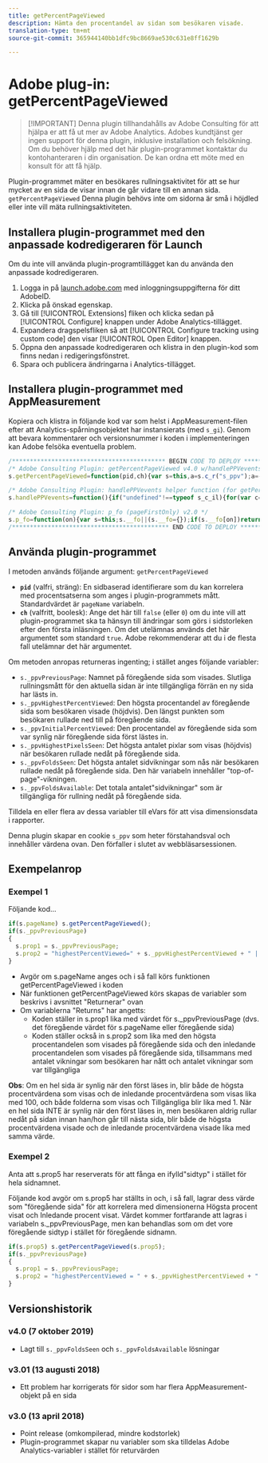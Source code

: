 ```yaml
---
title: getPercentPageViewed
description: Hämta den procentandel av sidan som besökaren visade.
translation-type: tm+mt
source-git-commit: 365944140bb1dfc9bc8669ae530c631e8ff1629b

---
```



# Adobe plug-in: getPercentPageViewed

> [!IMPORTANT] Denna plugin tillhandahålls av Adobe Consulting för att hjälpa er att få ut mer av Adobe Analytics. Adobes kundtjänst ger ingen support för denna plugin, inklusive installation och felsökning. Om du behöver hjälp med det här plugin-programmet kontaktar du kontohanteraren i din organisation. De kan ordna ett möte med en konsult för att få hjälp.

Plugin-programmet mäter en besökares rullningsaktivitet för att se hur mycket av en sida de visar innan de går vidare till en annan sida. `getPercentPageViewed` Denna plugin behövs inte om sidorna är små i höjdled eller inte vill mäta rullningsaktiviteten.

## Installera plugin-programmet med den anpassade kodredigeraren för Launch

Om du inte vill använda plugin-programtillägget kan du använda den anpassade kodredigeraren.

1. Logga in på [launch.adobe.com](https://launch.adobe.com) med inloggningsuppgifterna för ditt AdobeID.
1. Klicka på önskad egenskap.
1. Gå till [!UICONTROL Extensions] fliken och klicka sedan på [!UICONTROL Configure] knappen under Adobe Analytics-tillägget.
1. Expandera dragspelsfliken så att [!UICONTROL Configure tracking using custom code] den visar [!UICONTROL Open Editor] knappen.
1. Öppna den anpassade kodredigeraren och klistra in den plugin-kod som finns nedan i redigeringsfönstret.
1. Spara och publicera ändringarna i Analytics-tillägget.

## Installera plugin-programmet med AppMeasurement

Kopiera och klistra in följande kod var som helst i AppMeasurement-filen efter att Analytics-spårningsobjektet har instansierats (med `s_gi`). Genom att bevara kommentarer och versionsnummer i koden i implementeringen kan Adobe felsöka eventuella problem.

```js
/******************************************* BEGIN CODE TO DEPLOY *******************************************/
/* Adobe Consulting Plugin: getPercentPageViewed v4.0 w/handlePPVevents helper function (Requires p_fo plug-in) */
s.getPercentPageViewed=function(pid,ch){var s=this,a=s.c_r("s_ppv");a=-1<a.indexOf(",")?a.split(","):[];a[0]=s.unescape(a[0]); pid=pid?pid:s.pageName?s.pageName:document.location.href;s.ppvChange="undefined"===typeof ch||!0==ch?!0:!1;if("undefined"=== typeof s.linkType||"o"!==s.linkType)s.ppvID&&s.ppvID===pid||(s.ppvID=pid,s.c_w("s_ppv",""),s.handlePPVevents()), s.p_fo("s_gppvLoad") &&window.addEventListener&&(window.addEventListener("load",s.handlePPVevents,!1),window.addEventListener("click",s.handlePPVevents, !1),window.addEventListener("scroll",s.handlePPVevents,!1)),s._ppvPreviousPage=a[0]?a[0]:"",s._ppvHighestPercentViewed=a[1]?a[1]:"",s._ppvInitialPercentViewed=a[2]?a[2]:"",s._ppvHighestPixelsSeen=a[3]?a[3]:"",s._ppvFoldsSeen=a[4]?a[4]:"",s._ppvFoldsAvailable=a[5]?a[5]:""};

/* Adobe Consulting Plugin: handlePPVevents helper function (for getPercentPageViewed v4.0 Plugin) */
s.handlePPVevents=function(){if("undefined"!==typeof s_c_il){for(var c=0,g=s_c_il.length;c<g;c++)if(s_c_il[c]&& (s_c_il[c].getPercentPageViewed||s_c_il[c].getPreviousPageActivity)){var s=s_c_il[c];break}if(s&&s.ppvID){var f=Math.max (Math.max(document.body.scrollHeight,document.documentElement.scrollHeight),Math.max(document.body.offsetHeight, document.documentElement.offsetHeight),Math.max(document.body.clientHeight,document.documentElement.clientHeight)),h= window.innerHeight||document.documentElement.clientHeight||document.body.clientHeight;c=(window.pageYOffset|| window.document.documentElement.scrollTop||window.document.body.scrollTop)+h;g=Math.min(Math.round(c/f*100),100);var k=Math.floor(c/h);h=Math.floor(f/h);var d="";if(!s.c_r("s_tp")||s.unescape(s.c_r("s_ppv").split(",")[0])!==s.ppvID||s.p_fo(s.ppvID) ||1==s.ppvChange&&s.c_r("s_tp")&&f!=s.c_r("s_tp")){(s.unescape(s.c_r("s_ppv").split(",")[0])!==s.ppvID||s.p_fo(s.ppvID+"1"))&&s.c_w("s_ips",c);if(s.c_r("s_tp")&&s.unescape(s.c_r("s_ppv").split(",")[0])===s.ppvID){s.c_r("s_tp");d=s.c_r("s_ppv");var e=-1< d.indexOf(",")?d.split(","):[];d=e[0]?e[0]:"";e=e[3]?e[3]:"";var l=s.c_r("s_ips");d=d+","+Math.round(e/f*100)+","+Math.round(l/ f*100)+","+e+","+k}s.c_w("s_tp",f)}else d=s.c_r("s_ppv");var b=d&&-1<d.indexOf(",")?d.split(",",6):[];f=0<b.length?b[0]: escape(s.ppvID);e=1<b.length?parseInt(b[1]):g;l=2<b.length?parseInt(b[2]):g;var m=3<b.length?parseInt(b[3]):c,n=4<b.length? parseInt(b[4]):k;b=5<b.length?parseInt(b[5]):h;0<g&&(d=f+","+(g>e?g:e)+","+l+","+(c>m?c:m)+","+(k>n?k:n)+","+(h>b?h:b)); s.c_w("s_ppv",d)}}};

/* Adobe Consulting Plugin: p_fo (pageFirstOnly) v2.0 */
s.p_fo=function(on){var s=this;s.__fo||(s.__fo={});if(s.__fo[on])return!1;s.__fo[on]={};return!0};
/******************************************** END CODE TO DEPLOY ********************************************/
```

## Använda plugin-programmet

I metoden används följande argument: `getPercentPageViewed`

* **`pid`** (valfri, sträng):  En sidbaserad identifierare som du kan korrelera med procentsatserna som anges i plugin-programmets mått.  Standardvärdet är `pageName` variabeln.
* **`ch`** (valfritt, boolesk):  Ange det här till `false` (eller `0`) om du inte vill att plugin-programmet ska ta hänsyn till ändringar som görs i sidstorleken efter den första inläsningen. Om det utelämnas används det här argumentet som standard `true`. Adobe rekommenderar att du i de flesta fall utelämnar det här argumentet.

Om metoden anropas returneras ingenting; i stället anges följande variabler:

* `s._ppvPreviousPage`: Namnet på föregående sida som visades. Slutliga rullningsmått för den aktuella sidan är inte tillgängliga förrän en ny sida har lästs in.
* `s._ppvHighestPercentViewed`: Den högsta procentandel av föregående sida som besökaren visade (höjdvis). Den längst punkten som besökaren rullade ned till på föregående sida.
* `s._ppvInitialPercentViewed`: Den procentandel av föregående sida som var synlig när föregående sida först lästes in.
* `s._ppvHighestPixelsSeen`: Det högsta antalet pixlar som visas (höjdvis) när besökaren rullade nedåt på föregående sida.
* `s._ppvFoldsSeen`: Det högsta antalet sidvikningar som nås när besökaren rullade nedåt på föregående sida. Den här variabeln innehåller &quot;top-of-page&quot;-vikningen.
* `s._ppvFoldsAvailable`: Det totala antalet&quot;sidvikningar&quot; som är tillgängliga för rullning nedåt på föregående sida.

Tilldela en eller flera av dessa variabler till eVars för att visa dimensionsdata i rapporter.

Denna plugin skapar en cookie `s_ppv` som heter förstahandsval och innehåller värdena ovan. Den förfaller i slutet av webbläsarsessionen.

## Exempelanrop

### Exempel 1

Följande kod...

```js
if(s.pageName) s.getPercentPageViewed();
if(s._ppvPreviousPage)
{
  s.prop1 = s._ppvPreviousPage;
  s.prop2 = "highestPercentViewed=" + s._ppvHighestPercentViewed + " | initialPercentViewed=" + s._ppvInitialPercentViewed + " + | foldsSeen=" + s._ppvFoldsSeen + " | foldsAvailable=" + s._ppvFoldsAvailable;
}
```

* Avgör om s.pageName anges och i så fall körs funktionen getPercentPageViewed i koden
* När funktionen getPercentPageViewed körs skapas de variabler som beskrivs i avsnittet &quot;Returnerar&quot; ovan
* Om variablerna &quot;Returns&quot; har angetts:
   * Koden ställer in s.prop1 lika med värdet för s._ppvPreviousPage (dvs. det föregående värdet för s.pageName eller föregående sida)
   * Koden ställer också in s.prop2 som lika med den högsta procentandelen som visades på föregående sida och den inledande procentandelen som visades på föregående sida, tillsammans med antalet vikningar som besökaren har nått och antalet vikningar som var tillgängliga

**Obs**:  Om en hel sida är synlig när den först läses in, blir både de högsta procentvärdena som visas och de inledande procentvärdena som visas lika med 100, och både folderna som visas och Tillgängliga blir lika med 1.   När en hel sida INTE är synlig när den först läses in, men besökaren aldrig rullar nedåt på sidan innan han/hon går till nästa sida, blir både de högsta procentvärdena visade och de inledande procentvärdena visade lika med samma värde.

### Exempel 2

Anta att s.prop5 har reserverats för att fånga en ifylld&quot;sidtyp&quot; i stället för hela sidnamnet.

Följande kod avgör om s.prop5 har ställts in och, i så fall, lagrar dess värde som &quot;föregående sida&quot; för att korrelera med dimensionerna Högsta procent visat och Inledande procent visat.  Värdet kommer fortfarande att lagras i variabeln s._ppvPreviousPage, men kan behandlas som om det vore föregående sidtyp i stället för föregående sidnamn.

```js
if(s.prop5) s.getPercentPageViewed(s.prop5);
if(s._ppvPreviousPage)
{
  s.prop1 = s._ppvPreviousPage;
  s.prop2 = "highestPercentViewed = " + s._ppvHighestPercentViewed + " | initialPercentViewed=" + s._ppvInitialPercentViewed;
}
```

## Versionshistorik

### v4.0 (7 oktober 2019)

* Lagt till `s._ppvFoldsSeen` och `s._ppvFoldsAvailable` lösningar

### v3.01 (13 augusti 2018)

* Ett problem har korrigerats för sidor som har flera AppMeasurement-objekt på en sida

### v3.0 (13 april 2018)

* Point release (omkompilerad, mindre kodstorlek)
* Plugin-programmet skapar nu variabler som ska tilldelas Adobe Analytics-variabler i stället för returvärden
